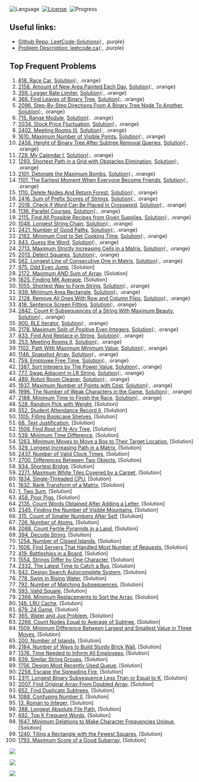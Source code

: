 <style>
a.orange {
    color: orange;
}
a.purple {
    color: magenta;
}
</style>

![Language](https://img.shields.io/badge/language-Python-orange.svg)&nbsp;
[![License](https://img.shields.io/badge/license-MIT-blue.svg)](./LICENSE.md)&nbsp;
![Progress](https://img.shields.io/badge/progress-44%20%2F%20100-ff69b4.svg)&nbsp;

## Useful links:

- [Github Repo: LeetCode-Solutions](https://github.com/kamyu104/LeetCode-Solutions/tree/master){:, .purple}
- [Problem Description: leetcode.ca](https://leetcode.ca/search/){:, .purple}


## Top Frequent Problems
1. [818. Race Car](https://leetcode.com/problems/race-car/), [Solution](./818.%20Race%20Car.py){:, .orange}
2. [2158. Amount of New Area Painted Each Day](https://leetcode.ca/2021-10-27-2158-Amount-of-New-Area-Painted-Each-Day/), [Solution](./2158.%20Amount%20of%20New%20Area%20Painted%20Each%20Day.py){:, .orange}
3. [359. Logger Rate Limiter](https://leetcode.com/discuss/interview-question/340230/google-onsite-implement-logger/), [Solution](./359.%20Logger%20Rate%20Limiter.py){:, .orange}
4. [366. Find Leaves of Binary Tree](https://leetcode.com/problems/find-leaves-of-binary-tree/), [Solution](./366.%20Find%20Leaves%20of%20Binary%20Tree.py){:, .orange}
5. [2096. Step-By-Step Directions From A Binary Tree Node To Another](https://leetcode.com/problems/step-by-step-directions-from-a-binary-tree-node-to-another/), [Solution](./2096.%20Step-By-Step%20Directions%20From%20A%20Binary%20Tree%20Node%20To%20Another.py){:, .orange}
6. [715. Range Module](https://leetcode.com/problems/range-module/), [Solution](./715.%20Range%20Module.py){:. .orange}
7. [2034. Stock Price Fluctuation](https://leetcode.com/problems/stock-price-fluctuation/), [Solution](./2034.%20Stock%20Price%20Fluctuation.py){:, .orange}
8. [2402. Meeting Rooms III](https://leetcode.com/problems/meeting-rooms-iii/), [Solution](./2402.%20Meeting%20Rooms%20III.py){:, .orange}
9. [1610. Maximum Number of Visible Points](https://leetcode.com/problems/maximum-number-of-visible-points/), [Solution](./1610.%20Maximum%20Number%20of%20Visible%20Points.py){:, .orange}
10. [2458. Height of Binary Tree After Subtree Removal Queries](https://leetcode.com/problems/height-of-binary-tree-after-subtree-removal-queries/), [Solution](./2458.%20Height%20of%20Binary%20Tree%20After%20Subtree%20Removal%20Queries.py){:, .orange}
11. [729. My Calendar I](https://leetcode.com/problems/my-calendar-i/), [Solution](./729.%20My%20Calendar%20I.py){:, .orange}
12. [1293. Shortest Path in a Grid with Obstacles Elimination](https://leetcode.com/problems/shortest-path-in-a-grid-with-obstacles-elimination/), [Solution](./1293.%20Shortest%20Path%20in%20a%20Grid%20with%20Obstacles%20Elimination.py){:, .orange}
13. [2101. Detonate the Maximum Bombs](https://leetcode.com/problems/detonate-the-maximum-bombs/), [Solution](./2101.%20Detonate%20the%20Maximum%20Bombs.py){:, .orange}
14. [1101. The Earliest Moment When Everyone Become Friends](https://leetcode.ca/2018-12-05-1101-The-Earliest-Moment-When-Everyone-Become-Friends/), [Solution](./1101.%20The%20Earliest%20Moment%20When%20Everyone%20Become%20Friends.py){:, .orange}
15. [1110. Delete Nodes And Return Forest](https://leetcode.com/problems/delete-nodes-and-return-forest/), [Solution](./1110.%20Delete%20Nodes%20And%20Return%20Forest.py){:, .orange}
16. [2416. Sum of Prefix Scores of Strings](https://leetcode.com/problems/sum-of-prefix-scores-of-strings/), [Solution](./2416.%20Sum%20of%20Prefix%20Scores%20of%20Strings.py){:, .orange}
17. [2018. Check if Word Can Be Placed In Crossword](https://leetcode.com/problems/check-if-word-can-be-placed-in-crossword/), [Solution](./2018.%20Check%20if%20Word%20Can%20Be%20Placed%20In%20Crossword.py){:, .orange}
18. [1136. Parallel Courses](https://leetcode.ca/2019-01-09-1136-Parallel-Courses/), [Solution](./1136.%20Parallel%20Courses.py){:, .orange}
19. [2115. Find All Possible Recipes from Given Supplies](https://leetcode.com/problems/find-all-possible-recipes-from-given-supplies/), [Solution](./2115.%20Find%20All%20Possible%20Recipes%20from%20Given%20Supplies.py){:, .orange}
20. [1048. Longest String Chain](https://leetcode.com/problems/longest-string-chain/), [Solution](./1048.%20Longest%20String%20Chain.py){:, .orange}
21. [2421. Number of Good Paths](https://leetcode.com/problems/number-of-good-paths/), [Solution](./2421.%20Number%20of%20Good%20Paths.py){:, .orange}
22. [2162. Minimum Cost to Set Cooking Time](https://leetcode.com/problems/minimum-cost-to-set-cooking-time/), [Solution](./2162.%20Minimum%20Cost%20to%20Set%20Cooking%20Time.py){:, .orange}
23. [843. Guess the Word](https://leetcode.com/problems/guess-the-word/), [Solution](./843.%20Guess%20the%20Word.py){:, .orange}
24. [2713. Maximum Strictly Increasing Cells in a Matrix](https://leetcode.com/problems/maximum-strictly-increasing-cells-in-a-matrix/), [Solution](./2713.%20Maximum%20Strictly%20Increasing%20Cells%20in%20a%20Matrix.py){:, .orange}
25. [2013. Detect Squares](https://leetcode.com/problems/detect-squares/), [Solution](./2013.%20Detect%20Squares.py){:, .orange}
26. [562. Longest Line of Consecutive One in Matrix](https://leetcode.ca/2017-06-14-562-Longest-Line-of-Consecutive-One-in-Matrix/), [Solution](./562.%20Longest%20Line%20of%20Consecutive%20One%20in%20Matrix.py){:, .orange}
27. [975. Odd Even Jump](https://leetcode.com/problems/odd-even-jump/), [Solution]
28. [2172. Maximum AND Sum of Array](https://leetcode.com/problems/maximum-and-sum-of-array/), [Solution]
29. [1825. Finding MK Average](https://leetcode.com/problems/finding-mk-average/), [Solution]
30. [1055. Shortest Way to Form String](https://leetcode.ca/2018-10-20-1055-Shortest-Way-to-Form-String/), [Solution](./1055.%20Shortest%20Way%20to%20Form%20String.py){:, .orange}
31. [939. Minimum Area Rectangle](https://leetcode.com/problems/minimum-area-rectangle/), [Solution](./939.%20Minimum%20Area%20Rectangle.py){:, .orange}
32. [2128. Remove All Ones With Row and Column Flips](https://leetcode.ca/2021-09-27-2128-Remove-All-Ones-With-Row-and-Column-Flips/), [Solution](./2128.%20Remove%20All%20Ones%20With%20Row%20and%20Column%20Flips.py){:, .orange}
33. [418. Sentence Screen Fitting](https://leetcode.ca/2017-01-21-418-Sentence-Screen-Fitting/), [Solution](./418.%20Sentence%20Screen%20Fitting.py){:, .orange}
34. [2842. Count K-Subsequences of a String With Maximum Beauty](https://leetcode.com/problems/count-k-subsequences-of-a-string-with-maximum-beauty/), [Solution](./2842.%20Count%20K-Subsequences%20of%20a%20String%20With%20Maximum%20Beauty.py){:, .orange}
35. [900. RLE Iterator](https://leetcode.com/problems/rle-iterator/), [Solution](./900.%20RLE%20Iterator.py){:, .orange}
36. [2178. Maximum Split of Positive Even Integers](https://leetcode.com/problems/maximum-split-of-positive-even-integers/), [Solution](./2178.%20Maximum%20Split%20of%20Positive%20Even%20Integers.py){:, .orange}
37. [833. Find And Replace in String](https://leetcode.com/problems/find-and-replace-in-string/), [Solution](./833.%20Find%20And%20Replace%20in%20String.py){:, .orange}
38. [253. Meeting Rooms II](https://leetcode.ca/2016-08-09-253-Meeting-Rooms-II/), [Solution](./253.%20Meeting%20Rooms%20II.py){:, .orange}
39. [1102. Path With Maximum Minimum Value](https://leetcode.ca/2018-12-06-1102-Path-With-Maximum-Minimum-Value/), [Solution](./1102.%20Path%20With%20Maximum%20Minimum%20Value.py){:, .orange}
40. [1146. Snapshot Array](https://leetcode.com/problems/snapshot-array/), [Solution](./1146.%20Snapshot%20Array.py){:, .orange}
41. [759. Employee Free Time](https://leetcode.ca/2017-12-28-759-Employee-Free-Time/), [Solution](./759.%20Employee%20Free%20Time.py){:, .orange}
42. [1387. Sort Integers by The Power Value](https://leetcode.com/problems/sort-integers-by-the-power-value/), [Solution](./1387.%20Sort%20Integers%20by%20The%20Power%20Value.py){:, .orange}
43. [777. Swap Adjacent in LR String](https://leetcode.com/problems/swap-adjacent-in-lr-string/), [Solution](./777.%20Swap%20Adjacent%20in%20LR%20String.py){:, .orange}
44. [489. Robot Room Cleaner](https://leetcode.ca/2017-04-02-489-Robot-Room-Cleaner/), [Solution](./489.%20Robot%20Room%20Cleaner.py){:, .orange}
45. [1937. Maximum Number of Points with Cost](https://leetcode.com/problems/maximum-number-of-points-with-cost/), [Solution](./1937.%20Maximum%20Number%20of%20Points%20with%20Cost.py){:, .orange}
46. [1996. The Number of Weak Characters in the Game](https://leetcode.com/problems/the-number-of-weak-characters-in-the-game/), [Solution](./1996.%20The%20Number%20of%20Weak%20Characters%20in%20the%20Game.py){:, .orange}
47. [2188. Minimum Time to Finish the Race](https://leetcode.com/problems/minimum-time-to-finish-the-race/), [Solution](./2188.%20Minimum%20Time%20to%20Finish%20the%20Race.py){:, .orange}
48. [528. Random Pick with Weight](https://leetcode.com/problems/random-pick-with-weight/), [Solution]
49. [552. Student Attendance Record II](https://leetcode.com/problems/student-attendance-record-ii/), [Solution]
50. [1105. Filling Bookcase Shelves](https://leetcode.com/problems/filling-bookcase-shelves/), [Solution]
51. [68. Text Justification](https://leetcode.com/problems/text-justification/), [Solution]
52. [1506. Find Root of N-Ary Tree](https://leetcode.com/problems/find-root-of-n-ary-tree/), [Solution]
53. [539. Minimum Time Difference](https://leetcode.com/problems/minimum-time-difference/), [Solution]
54. [1263. Minimum Moves to Move a Box to Their Target Location](https://leetcode.com/problems/minimum-moves-to-move-a-box-to-their-target-location/), [Solution]
55. [329. Longest Increasing Path in a Matrix](https://leetcode.com/problems/longest-increasing-path-in-a-matrix/), [Solution]
56. [2437. Number of Valid Clock Times](https://leetcode.com/problems/number-of-valid-clock-times/), [Solution]
57. [2700. Differences Between Two Objects](https://leetcode.com/problems/differences-between-two-objects/), [Solution]
58. [934. Shortest Bridge](https://leetcode.com/problems/shortest-bridge/), [Solution]
59. [2271. Maximum White Tiles Covered by a Carpet](https://leetcode.com/problems/maximum-white-tiles-covered-by-a-carpet/), [Solution]
60. [1834. Single-Threaded CPU](https://leetcode.com/problems/single-threaded-cpu/), [Solution]
61. [1632. Rank Transform of a Matrix](https://leetcode.com/problems/rank-transform-of-a-matrix/), [Solution]
62. [1. Two Sum](https://leetcode.com/problems/two-sum/), [Solution]
63. [458. Poor Pigs](https://leetcode.com/problems/poor-pigs/), [Solution]
64. [2135. Count Words Obtained After Adding a Letter](https://leetcode.com/problems/count-words-obtained-after-adding-a-letter/), [Solution]
65. [2345. Finding the Number of Visible Mountains](https://leetcode.com/problems/finding-the-number-of-visible-mountains/), [Solution]
66. [315. Count of Smaller Numbers After Self](https://leetcode.com/problems/count-of-smaller-numbers-after-self/), [Solution]
67. [726. Number of Atoms](https://leetcode.com/problems/number-of-atoms/), [Solution]
68. [2088. Count Fertile Pyramids in a Land](https://leetcode.com/problems/count-fertile-pyramids-in-a-land/), [Solution]
69. [394. Decode String](https://leetcode.com/problems/decode-string/), [Solution]
70. [1254. Number of Closed Islands](https://leetcode.com/problems/number-of-closed-islands/), [Solution]
71. [1606. Find Servers That Handled Most Number of Requests](https://leetcode.com/problems/find-servers-that-handled-most-number-of-requests/), [Solution]
72. [419. Battleships in a Board](https://leetcode.com/problems/battleships-in-a-board/), [Solution]
73. [1554. Strings Differ by One Character](https://leetcode.com/problems/strings-differ-by-one-character/), [Solution]
74. [2332. The Latest Time to Catch a Bus](https://leetcode.com/problems/the-latest-time-to-catch-a-bus/), [Solution]
75. [642. Design Search Autocomplete System](https://leetcode.com/problems/design-search-autocomplete-system/), [Solution]
76. [778. Swim in Rising Water](https://leetcode.com/problems/swim-in-rising-water/), [Solution]
77. [792. Number of Matching Subsequences](https://leetcode.com/problems/number-of-matching-subsequences/), [Solution]
78. [593. Valid Square](https://leetcode.com/problems/valid-square/), [Solution]
79. [2366. Minimum Replacements to Sort the Array](https://leetcode.com/problems/minimum-replacements-to-sort-the-array/), [Solution]
80. [146. LRU Cache](https://leetcode.com/problems/lru-cache/), [Solution]
81. [679. 24 Game](https://leetcode.com/problems/24-game/), [Solution]
82. [365. Water and Jug Problem](https://leetcode.com/problems/water-and-jug-problem/), [Solution]
83. [2266. Count Nodes Equal to Average of Subtree](https://leetcode.com/problems/count-nodes-equal-to-average-of-subtree/), [Solution]
84. [1509. Minimum Difference Between Largest and Smallest Value in Three Moves](https://leetcode.com/problems/minimum-difference-between-largest-and-smallest-value-in-three-moves/), [Solution]
85. [200. Number of Islands](https://leetcode.com/problems/number-of-islands/), [Solution]
86. [2184. Number of Ways to Build Sturdy Brick Wall](https://leetcode.com/problems/number-of-ways-to-build-sturdy-brick-wall/), [Solution]
87. [1376. Time Needed to Inform All Employees](https://leetcode.com/problems/time-needed-to-inform-all-employees/), [Solution]
88. [839. Similar String Groups](https://leetcode.com/problems/similar-string-groups/), [Solution]
89. [1756. Design Most Recently Used Queue](https://leetcode.com/problems/design-most-recently-used-queue/), [Solution]
90. [2258. Escape the Spreading Fire](https://leetcode.com/problems/escape-the-spreading-fire/), [Solution]
91. [2311. Longest Binary Subsequence Less Than or Equal to K](https://leetcode.com/problems/longest-binary-subsequence-less-than-or-equal-to-k/), [Solution]
92. [2007. Find Original Array From Doubled Array](https://leetcode.com/problems/find-original-array-from-doubled-array/), [Solution]
93. [652. Find Duplicate Subtrees](https://leetcode.com/problems/find-duplicate-subtrees/), [Solution]
94. [1088. Confusing Number II](https://leetcode.com/problems/confusing-number-ii/), [Solution]
95. [13. Roman to Integer](https://leetcode.com/problems/roman-to-integer/), [Solution]
96. [388. Longest Absolute File Path](https://leetcode.com/problems/longest-absolute-file-path/), [Solution]
97. [692. Top K Frequent Words](https://leetcode.com/problems/top-k-frequent-words/), [Solution]
98. [1647. Minimum Deletions to Make Character Frequencies Unique](https://leetcode.com/problems/minimum-deletions-to-make-character-frequencies-unique/), [Solution]
99. [1240. Tiling a Rectangle with the Fewest Squares](https://leetcode.com/problems/tiling-a-rectangle-with-the-fewest-squares/), [Solution]
100. [1793. Maximum Score of a Good Subarray](https://leetcode.com/problems/maximum-score-of-a-good-subarray/), [Solution]


![](./frequent_problem1.png)

![](./frequent_problem2.png)

![](./frequent_problem3.png)